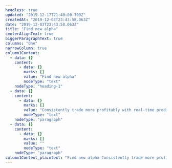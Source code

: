 ```yaml
---
headless: true
updated: "2019-12-17T21:40:00.709Z"
createdAt: "2019-12-03T23:43:58.063Z"
date: "2019-12-03T23:43:58.063Z"
title: "Find new alpha"
centerAlignText: true
biggerParagraphText: true
columns: "One"
narrowColumn: true
column1Content:
  - data: {}
    content:
      - data: {}
        marks: []
        value: "Find new alpha"
        nodeType: "text"
    nodeType: "heading-1"
  - data: {}
    content:
      - data: {}
        marks: []
        value: "Consistently trade more profitably with real-time predictions of price movements, forecasts of trade concentrations, and revelations of hidden order types."
        nodeType: "text"
    nodeType: "paragraph"
  - data: {}
    content:
      - data: {}
        marks: []
        value: ""
        nodeType: "text"
    nodeType: "paragraph"
column1Content_plaintext: "Find new alpha Consistently trade more profitably with real-time predictions of price movements, forecasts of trade concentrations, and revelations of hidden order types. "
---
```

